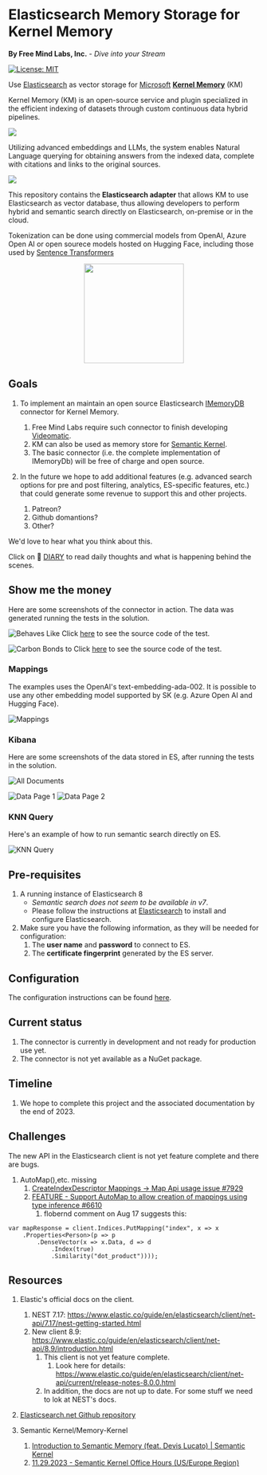 # Elasticsearch Memory Storage for Kernel Memory
**By Free Mind Labs, Inc.** - *Dive into your Stream*

[![License: MIT](https://img.shields.io/github/license/microsoft/kernel-memory)](https://github.com/freemindlabsinc/FreeMindLabs.SemanticKernel/blob/main/LICENSE)

Use [Elasticsearch](https://www.elastic.co/) as vector storage for [Microsoft](https://www.microsoft.ms) **[Kernel Memory](https://github.com/microsoft/semantic-memory)** (KM)

Kernel Memory (KM) is an open-source service and plugin specialized in the efficient indexing of datasets through custom continuous data hybrid pipelines.

<img src="/content/images/Pipelines.jpg"/>

Utilizing advanced embeddings and LLMs, the system enables Natural Language querying for obtaining answers from the indexed data, complete with citations and links to the original sources.

<img src="/content/images/RAG.jpg"/>


This repository contains the **Elasticsearch adapter** that allows KM to use Elasticsearch as vector database, thus allowing developers to perform hybrid and semantic search directly on  Elasticsearch, on-premise or in the cloud.

Tokenization can be done using commercial models from OpenAI, Azure Open AI or open sourece models hosted on Hugging Face, including those used by [Sentence Transformers](https://sbert.net/)

<p align="center">
    <img src="https://sbert.net/_static/logo.png" width=200 />
</p>

## Goals
1. To implement an maintain an open source Elasticsearch [IMemoryDB](https://github.com/microsoft/kernel-memory/blob/adce865a472728f2549428cf6b82ca79a601582b/service/Abstractions/MemoryStorage/IMemoryDb.cs#L9) connector for Kernel Memory.
    1. Free Mind Labs require such connector to finish developing [Videomatic](https://github.com/freemindlabsinc/videomatic).
    1. KM can also be used as memory store for [Semantic Kernel](https://github.com/microsoft/semantic-kernel).
    1. The basic connector (i.e. the complete implementation of IMemoryDb) will be free of charge and open source.

1. In the future we hope to add additional features (e.g. advanced search options for pre and post filtering, analytics, ES-specific features, etc.) that could generate some revenue to support this and other projects. 
    1. Patreon?
    1. Github domantions?
    1. Other?

We'd love to hear what you think about this.

Click on :notebook: [DIARY](DIARY.md) to read daily thoughts and what is happening behind the scenes.

## Show me the money

Here are some screenshots of the connector in action.
The data was generated running the tests in the solution.

![Behaves Like](/content/images/BehavesLike.jpg)
Click [here](tests/UnitTests/MemoryStorage/MemoryStorageTests.cs) to see the source code of the test.

![Carbon Bonds to](/content/images/CarbonBondTo.jpg)
Click [here](tests/UnitTests/Serverless/ServerlessTest.cs) to see the source code of the test.

### Mappings
The examples uses the OpenAI's text-embedding-ada-002. 
It is possible to use any other embedding model supported by SK (e.g. Azure Open AI and Hugging Face).

![Mappings](/content/images/Mappings.jpg)

### Kibana
Here are some screenshots of the data stored in ES, after running the tests in the solution.

![All Documents](/content/images/DataPageAllRows.jpg)

![Data Page 1](/content/images/DataPage1.jpg)
![Data Page 2](/content/images/DataPage2.jpg)

### KNN Query
Here's an example of how to run semantic search directly on ES.

![KNN Query](/content/images/KnnQuery.jpg)


## Pre-requisites
1. A running instance of Elasticsearch 8 
    - *Semantic search does not seem to be available in v7*.
    - Please follow the instructions at [Elasticsearch](https://www.elastic.co/guide/en/elasticsearch/reference/8.11/install-elasticsearch.html) to install and configure Elasticsearch.
1. Make sure you have the following information, as they will be needed for configuration:
    1. The **user name** and **password** to connect to ES.
    1. The **certificate fingerprint** generated by the ES server.    

## Configuration
The configuration instructions can be found [here](CONFIGURATION.md).




## Current status
1. The connector is currently in development and not ready for production use yet.
1. The connector is not yet available as a NuGet package.

## Timeline
1. We hope to complete this project and the associated documentation by the end of 2023.


## Challenges
The new API in the Elasticsearch client is not yet feature complete and there are bugs.

1. AutoMap(),etc. missing
    1. [CreateIndexDescriptor Mappings -> Map Api usage issue #7929](https://github.com/elastic/elasticsearch-net/issues/7929)
    1. [FEATURE - Support AutoMap to allow creation of mappings using type inference #6610](https://github.com/elastic/elasticsearch-net/issues/6610)
        1. flobernd comment on Aug 17 suggests this:
```
var mapResponse = client.Indices.PutMapping("index", x => x
    .Properties<Person>(p => p
        .DenseVector(x => x.Data, d => d
            .Index(true)
            .Similarity("dot_product"))));
```

## Resources

1. Elastic's official docs on the client.
    1. NEST 7.17: https://www.elastic.co/guide/en/elasticsearch/client/net-api/7.17/nest-getting-started.html
    1. New client 8.9: https://www.elastic.co/guide/en/elasticsearch/client/net-api/8.9/introduction.html
        1. This client is not yet feature complete.
            1. Look here for details: https://www.elastic.co/guide/en/elasticsearch/client/net-api/current/release-notes-8.0.0.html
        1. In addition, the docs are not up to date. For some stuff we need to lok at NEST's docs.

1. [Elasticsearch.net Github repository](https://github.com/elastic/elasticsearch-net)    


1. Semantic Kernel/Memory-Kernel
    1. [Introduction to Semantic Memory (feat. Devis Lucato) | Semantic Kernel](https://www.youtube.com/watch?v=5JYW_uAxwYM)
    1. [11.29.2023 - Semantic Kernel Office Hours (US/Europe Region)](https://www.youtube.com/watch?v=JSca9mVUUJo)